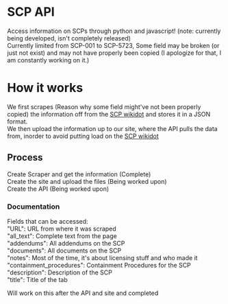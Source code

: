 # SCP API
Access information on SCPs through python and javascript! (note: currently being developed, isn't completely released)  
Currently limited from SCP-001 to SCP-5723, Some field may be broken (or just not exist) and may not have properly been copied (I apologize for that, I am constantly working on it.)  

# How it works
We first scrapes (Reason why some field might've not been properly copied) the information off from the [SCP wikidot](https://scp-wiki.wikidot.com/) and stores it in a JSON format.  
We then upload the information up to our site, where the API pulls the data from, inorder to avoid putting load on the [SCP wikidot](https://scp-wiki.wikidot.com/)  

## Process
Create Scraper and get the information (Complete)  
Create the site and upload the files (Being worked upon)  
Create the API (Being worked upon)

### Documentation
  Fields that can be accessed:  
    "URL": URL from where it was scraped  
    "all_text": Complete text from the page  
    "addendums": All addendums on the SCP  
    "documents": All documents on the SCP  
    "notes": Most of the time, it's about licensing stuff and who made it  
    "containment_procedures": Containment Procedures for the SCP  
    "description": Description of the SCP  
    "title": Title of the tab  
    
  Will work on this after the API and site and completed
